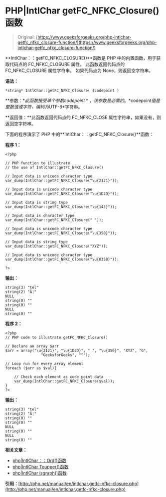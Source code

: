 # PHP|IntlChar getFC_NFKC_Closure()函数

> Original: [https://www.geeksforgeeks.org/php-intlchar-getfc_nfkc_closure-function/](https://www.geeksforgeeks.org/php-intlchar-getfc_nfkc_closure-function/)

**IntlChar：：getFC_NFKC_CLOSURE()**函数是 PHP 中的内置函数，用于获取代码点的 FC_NFKC_CLOSURE 属性。 此函数返回代码点的 FC_NFKC_CLOSURE 属性字符串。 如果代码点为 None，则返回空字符串。

**语法：**

```
*string* IntlChar::getFC_NFKC_Closure( $codepoint )
```

**参数：**此函数接受单个参数*$codepoint*，该参数是必需的。 *$codepoint*值是整数值或字符，编码为*UTF-8*字符串。

**返回值：**此函数返回代码点的 FC_NFKC_CLOSE 属性字符串，如果没有，则返回空字符串。

下面的程序演示了 PHP 中的**IntlChar：：getFC_NFKC_Closure()**函数：

**程序 1：**

```
<?php

// PHP function to illustrate 
// the use of IntlChar::getFC_NFKC_Closure()

// Input data is unicode character type
var_dump(IntlChar::getFC_NFKC_Closure("\u{2121}"));

// Input data is unicode character type
var_dump(IntlChar::getFC_NFKC_Closure("\u{1D2D}"));

// Input data is string type
var_dump(IntlChar::getFC_NFKC_Closure("\p{143}"));

// Input data is character type
var_dump(IntlChar::getFC_NFKC_Closure(" "));

// Input data is unicode character type
var_dump(IntlChar::getFC_NFKC_Closure("\u{350}"));

// Input data is string type
var_dump(IntlChar::getFC_NFKC_Closure("XYZ"));

// Input data is unicode character type
var_dump(IntlChar::getFC_NFKC_Closure("\u{0358}"));

?>
```

**输出：**

```
string(3) "tel"
string(2) "Ã¦"
NULL
string(0) ""
string(0) ""
NULL
string(0) ""

```

**程序 2：**

```
<?php
// PHP code to illustrate getFC_NFKC_Closure()

// Declare an array $arr
$arr = array("\u{2121}", "\u{1D2D}", " ", "\u{350}", "XYZ", "G",
                "GeeksforGeeks", "^");

// Loop run for every array element
foreach ($arr as $val){

    // Check each element as code point data
    var_dump(IntlChar::getFC_NFKC_Closure($val));
}
?>
```

**输出：**

```
string(3) "tel"
string(2) "Ã¦"
string(0) ""
string(0) ""
NULL
string(0) ""
NULL
string(0) ""

```

**相关文章：**

*   [php|IntlChar：：Ord()函数](https://www.geeksforgeeks.org/php-intlcharord-function/)
*   [php|IntlChar Toupper()函数](https://www.geeksforgeeks.org/php-intlchar-toupper-function/)
*   [php|IntlChar isgraph()函数](https://www.geeksforgeeks.org/php-intlchar-isgraph-function/)

**引用：**[http://php.net/manual/en/intlchar.getfc-nfkc-closure.php](http://php.net/manual/en/intlchar.getfc-nfkc-closure.php)